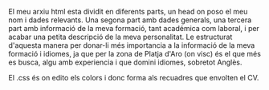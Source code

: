 El meu arxiu html esta dividit en diferents parts, un head on poso el meu nom i dades relevants. Una segona part amb dades generals, una tercera part amb informació
de la meva formació, tant académica com laboral, i per acabar una petita descripció de la meva personalitat.
Le estructurat d'aquesta manera per donar-li més importancia a la informació de la meva formació i idiomes, ja que per la zona de Platja d'Aro (on visc) és el que 
més es busca, algu amb experiencia i que domini idiomes, sobretot Anglès.


El .css és on edito els colors i donc forma als recuadres que envolten el CV.
